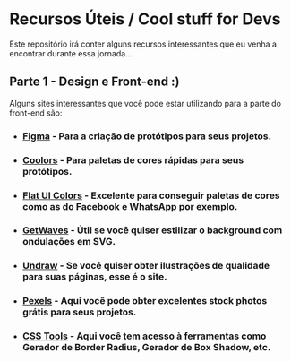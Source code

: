 # Recursos Úteis / Cool stuff for Devs
Este repositório irá conter alguns recursos interessantes que eu venha a encontrar durante essa jornada...

## Parte 1 - Design e Front-end :)
Alguns sites interessantes que você pode estar utilizando para a parte do front-end são:
  * ### [Figma](https://www.figma.com/) - Para a criação de protótipos para seus projetos.
  
  * ### [Coolors](https://coolors.co/) - Para paletas de cores rápidas para seus protótipos.
  
  * ### [Flat UI Colors](https://flatuicolors.com/) - Excelente para conseguir paletas de cores como as do Facebook e WhatsApp por exemplo.

  * ### [GetWaves](https://getwaves.io/) - Útil se você quiser estilizar o background com ondulações em SVG.
  
  * ### [Undraw](https://undraw.co/illustrations) - Se você quiser obter ilustrações de qualidade para suas páginas, esse é o site.
  
  * ### [Pexels](https://www.pexels.com/) - Aqui você pode obter excelentes stock photos grátis para seus projetos.
  * ### [CSS Tools](https://www.css-tools.com/) - Aqui você tem acesso à ferramentas como Gerador de Border Radius, Gerador de Box Shadow, etc.
